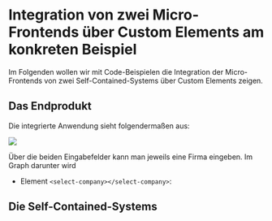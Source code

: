 # Integration von zwei Micro-Frontends über Custom Elements am konkreten Beispiel
Im Folgenden wollen wir mit Code-Beispielen die Integration der Micro-Frontends von zwei Self-Contained-Systems über Custom Elements zeigen.
## Das Endprodukt
Die integrierte Anwendung sieht folgendermaßen aus:

<img src="https://cdn.jsdelivr.net/gh/owidder/jsArtikel@ow20190515-01/oliver/correlationApp.png"/>

Über die beiden Eingabefelder kann man jeweils eine Firma eingeben. Im Graph darunter wird
* Element `<select-company></select-company>`: 
## Die Self-Contained-Systems

<!--stackedit_data:
eyJoaXN0b3J5IjpbLTIwMjk5Nzc4NTEsMTkzNDQ1Nzg1NywyMD
UwMDM2MDY0LC0xMjgzNTM3MTAsLTg5MjIxMDkxXX0=
-->